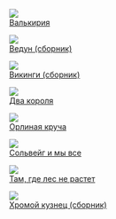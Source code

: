 ![](/books/sf_fantasy/Мария%20Васильевна%20Семенова/Валькирия.jpg)  
[Валькирия](/books/sf_fantasy/Мария%20Васильевна%20Семенова/Валькирия)

![](/books/sf_fantasy/Мария%20Васильевна%20Семенова/Ведун%20(сборник).jpg)  
[Ведун (сборник)](/books/sf_fantasy/Мария%20Васильевна%20Семенова/Ведун%20(сборник))

![](/books/sf_fantasy/Мария%20Васильевна%20Семенова/Викинги%20(сборник).jpg)  
[Викинги (сборник)](/books/sf_fantasy/Мария%20Васильевна%20Семенова/Викинги%20(сборник))

![](/books/sf_fantasy/Мария%20Васильевна%20Семенова/Два%20короля.jpg)  
[Два короля](/books/sf_fantasy/Мария%20Васильевна%20Семенова/Два%20короля)

![](/books/sf_fantasy/Мария%20Васильевна%20Семенова/Орлиная%20круча.jpg)  
[Орлиная круча](/books/sf_fantasy/Мария%20Васильевна%20Семенова/Орлиная%20круча)

![](/books/sf_fantasy/Мария%20Васильевна%20Семенова/Сольвейг%20и%20мы%20все.jpg)  
[Сольвейг и мы все](/books/sf_fantasy/Мария%20Васильевна%20Семенова/Сольвейг%20и%20мы%20все)

![](/books/sf_fantasy/Мария%20Васильевна%20Семенова/Там,%20где%20лес%20не%20растет.jpg)  
[Там, где лес не растет](/books/sf_fantasy/Мария%20Васильевна%20Семенова/Там,%20где%20лес%20не%20растет)

![](/books/sf_fantasy/Мария%20Васильевна%20Семенова/Хромой%20кузнец%20(сборник).jpg)  
[Хромой кузнец (сборник)](/books/sf_fantasy/Мария%20Васильевна%20Семенова/Хромой%20кузнец%20(сборник))
